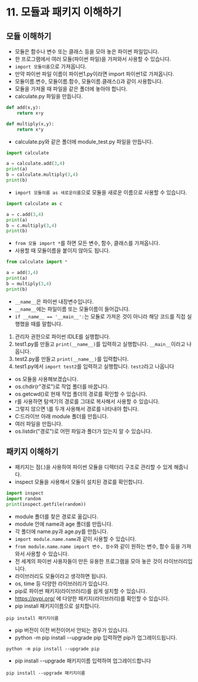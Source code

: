 # 11. 모듈과 패키지 이해하기
## 모듈 이해하기
* 모듈은 함수나 변수 또는 클래스 등을 모아 놓은 파이썬 파일입니다.
* 한 프로그램에서 여러 모듈(파이썬 파일)을 가져와서 사용할 수 있습니다.
* ```import 모듈이름```으로 가져옵니다.
* 만약 파이썬 파일 이름이 파이썬1.py이라면 import 파이썬1로 가져옵니다.
* 모듈이름.변수, 모듈이름.함수, 모듈이름.클래스()과 같이 사용합니다.
* 모듈을 가져올 때 파일을 같은 폴더에 놓아야 합니다.
* calculate.py 파일을 만듭니다.
```python
def add(x,y):
    return x+y

def multiply(x,y):
    return x*y
````

* calculate.py와 같은 폴더에 module_test.py 파일을 만듭니다.
```python
import calculate

a = calculate.add(3,4)
print(a)
b = calculate.multiply(3,4)
print(b)
```

* ```import 모듈이름 as 새로운이름```으로 모듈을 새로운 이름으로 사용할 수 있습니다.
```python
import calculate as c

a = c.add(3,4)
print(a)
b = c.multiply(3,4)
print(b)
```

* ```from 모듈 import *```를 하면 모든 변수, 함수, 클래스를 가져옵니다.
* 사용할 때 모듈이름을 붙이지 않아도 됩니다.
```python
from calculate import *

a = add(3,4)
print(a)
b = multiply(3,4)
print(b)
```

* ```__name__```은 파이썬 내장변수입니다.
* ```__name__```에는 파일이름 또는 모듈이름이 들어갑니다.
* ```if __name__ == '__main__':```는 모듈로 가져온 것이 아니라 해당 코드를 직접 실행했을 때를 말합니다.
1. 관리자 권한으로 파이썬 IDLE를 실행합니다.
2. test1.py를 만들고 ```print(__name__)```를 입력하고 실행합니다. ```__main__```이라고 나옵니다.
3. test2.py를 만들고 ```print(__name__)```를 입력합니다. 
4. test1.py에서 ```import test2```를 입력하고 실행합니다. ```test2```라고 나옵니다

* os 모듈을 사용해보겠습니다.
* os.chdir(r"경로")로 작업 폴더를 바꿉니다.
* os.getcwd()로 현재 작업 폴더의 경로를 확인할 수 있습니다.
* r를 사용하면 탐색기의 경로를 그대로 복사해서 사용할 수 있습니다.
* 그렇지 않으면 \를 두개 사용해서 경로를 나타내야 합니다.
* C:드라이브 아래 module 폴더를 만듭니다.
* 여러 파일을 만듭니다.
* os.listdir("경로")로 어떤 파일과 폴더가 있는지 알 수 있습니다.

## 패키지 이해하기
* 패키지는 점(.)을 사용하여 파이썬 모듈을 디렉터리 구조로 관리할 수 있게 해줍니다.
* inspect 모듈을 사용해서 모듈이 설치된 경로를 확인합니다.
```python
import inspect
import random
print(inspect.getfile(random))
```
* module 폴더를 찾은 경로로 옮깁니다.
* module 안에 name과 age 폴더를 만듭니다.
* 각 폴더에 name.py과 age.py를 만듭니다.
* ```import module.name.name```과 같이 사용할 수 있습니다. 
* ```from module.name.name import 변수, 함수```와 같이 원하는 변수, 함수 등을 가져와서 사용할 수 있습니다. 
* 전 세계의 파이썬 사용자들이 만든 유용한 프로그램을 모아 놓은 것이 라이브러리입니다.
* 라이브러리도 모듈이라고 생각하면 됩니다.
* os, time 등 다양한 라이브러리가 있습니다.
* pip로 파이썬 패키지(라이브러리)를 쉽게 설치할 수 있습니다.
* https://pypi.org/ 에 다양한 패키지(라이브러리)를 확인할 수 있습니다.
* pip install 패키지이름으로 설치합니다.
```
pip install 패키지이름
```
* pip 버전이 이전 버전이어서 안되는 경우가 있습니다.
* python -m pip install --upgrade pip 입력하면 pip가 업그레이드됩니다.
```
python -m pip install --upgrade pip
```
* pip install --upgrade 패키지이름 입력하여 업그레이드합니다
```
pip install --upgrade 패키지이름
```
